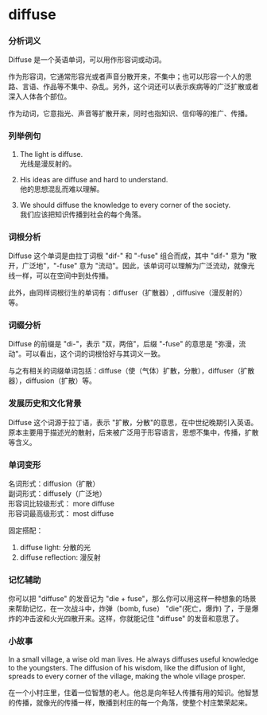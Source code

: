 # diffuse

### 分析词义

  

Diffuse 是一个英语单词，可以用作形容词或动词。

  

作为形容词，它通常形容光或者声音分散开来，不集中；也可以形容一个人的思路、言语、作品等不集中、杂乱。另外，这个词还可以表示疾病等的广泛扩散或者深入人体各个部位。

  

作为动词，它意指光、声音等扩散开来，同时也指知识、信仰等的推广、传播。

  

### 列举例句

  

1.  The light is diffuse.  
    光线是漫反射的。
    
      
    
2.  His ideas are diffuse and hard to understand.  
    他的思想混乱而难以理解。
    
      
    
3.  We should diffuse the knowledge to every corner of the society.  
    我们应该把知识传播到社会的每个角落。
    
      
    

  

### 词根分析

  

Diffuse 这个单词是由拉丁词根 "dif-" 和 "-fuse" 组合而成，其中 "dif-" 意为 "散开，广泛地"，"-fuse" 意为 "流动"。因此，该单词可以理解为广泛流动，就像光线一样，可以在空间中到处传播。

  

此外，由同样词根衍生的单词有：diffuser（扩散器）, diffusive（漫反射的）等。

  

### 词缀分析

  

Diffuse 的前缀是 "di-"，表示 "双，两倍"，后缀 "-fuse" 的意思是 "弥漫，流动"。可以看出，这个词的词根恰好与其词义一致。

  

与之有相关的词缀单词包括：diffuse（使（气体）扩散，分散），diffuser（扩散器），diffusion（扩散）等。

  

### 发展历史和文化背景

  

Diffuse 这个词源于拉丁语，表示 "扩散，分散"的意思，在中世纪晚期引入英语。原本主要用于描述光的散射，后来被广泛用于形容语言，思想不集中，传播，扩散等含义。

  

### 单词变形

  

名词形式：diffusion（扩散）  
副词形式：diffusely（广泛地）  
形容词比较级形式： more diffuse  
形容词最高级形式： most diffuse

  

固定搭配：

  

1.  diffuse light: 分散的光
2.  diffuse reflection: 漫反射

  

### 记忆辅助

  

你可以把 "diffuse" 的发音记为 "die + fuse"，那么你可以用这样一种想象的场景来帮助记忆，在一次战斗中，炸弹（bomb, fuse） "die"(死亡，爆炸) 了，于是爆炸的冲击波和火光四散开来。这样，你就能记住 "diffuse" 的发音和意思了。

  

### 小故事

  

In a small village, a wise old man lives. He always diffuses useful knowledge to the youngsters. The diffusion of his wisdom, like the diffusion of light, spreads to every corner of the village, making the whole village prosper.

  

在一个小村庄里，住着一位智慧的老人。他总是向年轻人传播有用的知识。他智慧的传播，就像光的传播一样，散播到村庄的每一个角落，使整个村庄繁荣起来。
